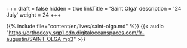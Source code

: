 +++
draft = false
hidden = true
linkTitle = 'Saint Olga'
description = '24 July'
weight = 24
+++

{{% include file="content/en/lives/saint-olga.md" %}}
{{< audio "https://orthodoxy.sgp1.cdn.digitaloceanspaces.com/fr-augustin/SAINT_OLGA.mp3" >}}
